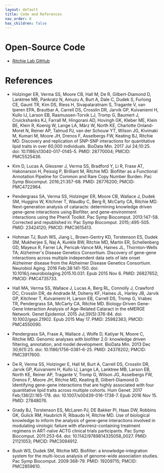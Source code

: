 ```yaml
---
layout: default
title: Code and References
nav_order: 8
has_children: false
---
```


# Open-Source Code
* [Ritchie Lab GitHub](https://github.com/RitchieLab/biofilter)


# References

* Holzinger ER, Verma SS, Moore CB, Hall M, De R, Gilbert-Diamond D, Lanktree MB, Pankratz N, Amuzu A, Burt A, Dale C, Dudek S, Furlong CE, Gaunt TR, Kim DS, Riess H, Sivapalaratnam S, Tragante V, van Iperen EPA, Brautbar A, Carrell DS, Crosslin DR, Jarvik GP, Kuivaniemi H, Kullo IJ, Larson EB, Rasmussen-Torvik LJ, Tromp G, Baumert J, Cruickshanks KJ, Farrall M, Hingorani AD, Hovingh GK, Kleber ME, Klein BE, Klein R, Koenig W, Lange LA, Mӓrz W, North KE, Charlotte Onland-Moret N, Reiner AP, Talmud PJ, van der Schouw YT, Wilson JG, Kivimaki M, Kumari M, Moore JH, Drenos F, Asselbergs FW, Keating BJ, Ritchie MD. Discovery and replication of SNP-SNP interactions for quantitative lipid traits in over 60,000 individuals. BioData Min. 2017 Jul 24;10:25. doi: 10.1186/s13040-017-0145-5. PMID: 28770004; PMCID: PMC5525436.

* Kim D, Lucas A, Glessner J, Verma SS, Bradford Y, Li R, Frase AT, Hakonarson H, Peissig P, Brilliant M, Ritchie MD. Biofilter as a Functional Annotation Pipeline for Common and Rare Copy Number Burden. Pac Symp Biocomput. 2016;21:357-68. PMID: 26776200; PMCID: PMC4722964.

* Pendergrass SA, Verma SS, Holzinger ER, Moore CB, Wallace J, Dudek SM, Huggins W, Kitchner T, Waudby C, Berg R, McCarty CA, Ritchie MD. Next-generation analysis of cataracts: determining knowledge driven gene-gene interactions using Biofilter, and gene-environment interactions using the PhenX Toolkit. Pac Symp Biocomput. 2013:147-58. Corrected and republished in: Pac Symp Biocomput. 2015;:495-505. PMID: 23424120; PMCID: PMC3615413.

* Hohman TJ, Bush WS, Jiang L, Brown-Gentry KD, Torstenson ES, Dudek SM, Mukherjee S, Naj A, Kunkle BW, Ritchie MD, Martin ER, Schellenberg GD, Mayeux R, Farrer LA, Pericak-Vance MA, Haines JL, Thornton-Wells TA; Alzheimer's Disease Genetics Consortium. Discovery of gene-gene interactions across multiple independent data sets of late onset Alzheimer disease from the Alzheimer Disease Genetics Consortium. Neurobiol Aging. 2016 Feb;38:141-150. doi: 10.1016/j.neurobiolaging.2015.10.031. Epub 2015 Nov 6. PMID: 26827652; PMCID: PMC4735733.

* Hall MA, Verma SS, Wallace J, Lucas A, Berg RL, Connolly J, Crawford DC, Crosslin DR, de Andrade M, Doheny KF, Haines JL, Harley JB, Jarvik GP, Kitchner T, Kuivaniemi H, Larson EB, Carrell DS, Tromp G, Vrabec TR, Pendergrass SA, McCarty CA, Ritchie MD. Biology-Driven Gene-Gene Interaction Analysis of Age-Related Cataract in the eMERGE Network. Genet Epidemiol. 2015 Jul;39(5):376-84. doi: 10.1002/gepi.21902. Epub 2015 May 17. PMID: 25982363; PMCID: PMC4550090.

* Pendergrass SA, Frase A, Wallace J, Wolfe D, Katiyar N, Moore C, Ritchie MD. Genomic analyses with biofilter 2.0: knowledge driven filtering, annotation, and model development. BioData Min. 2013 Dec 30;6(1):25. doi: 10.1186/1756-0381-6-25. PMID: 24378202; PMCID: PMC3917600.

* De R, Verma SS, Holzinger E, Hall M, Burt A, Carrell DS, Crosslin DR, Jarvik GP, Kuivaniemi H, Kullo IJ, Lange LA, Lanktree MB, Larson EB, North KE, Reiner AP, Tragante V, Tromp G, Wilson JG, Asselbergs FW, Drenos F, Moore JH, Ritchie MD, Keating B, Gilbert-Diamond D. Identifying gene-gene interactions that are highly associated with four quantitative lipid traits across multiple cohorts. Hum Genet. 2017 Feb;136(2):165-178. doi: 10.1007/s00439-016-1738-7. Epub 2016 Nov 15. PMID: 27848076.

* Grady BJ, Torstenson ES, McLaren PJ, DE Bakker PI, Haas DW, Robbins GK, Gulick RM, Haubrich R, Ribaudo H, Ritchie MD. Use of biological knowledge to inform the analysis of gene-gene interactions involved in modulating virologic failure with efavirenz-containing treatment regimens in ART-naïve ACTG clinical trials participants. Pac Symp Biocomput. 2011:253-64. doi: 10.1142/9789814335058_0027. PMID: 21121053; PMCID: PMC3094912.

* Bush WS, Dudek SM, Ritchie MD. Biofilter: a knowledge-integration system for the multi-locus analysis of genome-wide association studies. Pac Symp Biocomput. 2009:368-79. PMID: 19209715; PMCID: PMC2859610.
